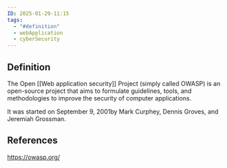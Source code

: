 ```yaml
---
ID: 2025-01-29-11:15
tags:
  - "#definition"
  - webApplication
  - cyberSecurity
---
```

## Definition

The Open [[Web application security]] Project (simply called OWASP) is an open-source project that aims to formulate guidelines, tools, and methodologies to improve the security of computer applications.

It was started on September 9, 2001by Mark Curphey, Dennis Groves, and Jeremiah Grossman.

## References
https://owasp.org/